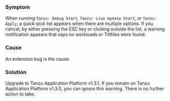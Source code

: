 ### Symptom

When running `Tanzu: Debug Start`, `Tanzu: Live Update Start`, or `Tanzu: Apply`, a quick-pick list
appears when there are multiple options.
If you cancel, by either pressing the ESC key or clicking outside the list, a warning notification
appears that says no workloads or Tiltfiles were found.

### Cause

An extension bug is the cause.

### Solution

Upgrade to Tanzu Application Platform v1.3.1.
If you remain on Tanzu Application Platform v1.3.0, you can ignore this warning.
There is no further action to take.
